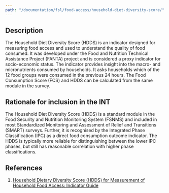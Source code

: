 ```yaml
---
path: "/documentation/fsl/food-access/household-diet-diversity-score/"
---
```


## Description

The Household Diet Diversity Score (HDDS) is an indicator designed for measuring food access and used to understand the quality of food consumed. It was developed under the Food and Nutrition Technical Assistance Project (FANTA) project and is considered a proxy indicator for socio-economic status. The indicator provides insight into the macro- and micronutrients consumed by households. It asks households which of the 12 food groups were consumed in the previous 24 hours. The Food Consumption Score (FCS) and HDDS can be calculated from the same module in the survey.

## Rationale for inclusion in the INT

The Household Diet Diversity Score (HDDS) is a standard module in the Food Security and Nutrition Monitoring System (FSNMS) and included in most Standardized Monitoring and Assessment of Relief and Transitions (SMART) surveys. Further, it is recognised by the Integrated Phase Classification (IPC) as a direct food consumption outcome indicator. The HDDS is typically more reliable for distinguishing between the lower IPC phases, but still has reasonable correlation with higher phase classifications.

## References

1. [Household Dietary Diversity Score (HDDS) for Measurement of Household Food Access: Indicator Guide](https://www.fantaproject.org/sites/default/files/resources/HDDS_v2_Sep06_0.pdf)